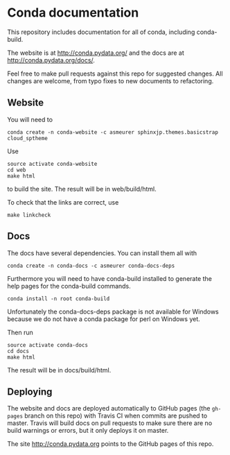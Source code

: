 # Conda documentation


This repository includes documentation for all of conda, including
conda-build.

The website is at http://conda.pydata.org/ and the docs are at http://conda.pydata.org/docs/.

Feel free to make pull requests against this repo for suggested changes. All
changes are welcome, from typo fixes to new documents to refactoring.

## Website

You will need to

    conda create -n conda-website -c asmeurer sphinxjp.themes.basicstrap cloud_sptheme

Use

    source activate conda-website
    cd web
    make html

to build the site.  The result will be in web/build/html.

To check that the links are correct, use

    make linkcheck

## Docs

The docs have several dependencies. You can install them all with

    conda create -n conda-docs -c asmeurer conda-docs-deps

Furthermore you will need to have conda-build installed to generate the help
pages for the conda-build commands.

    conda install -n root conda-build

Unfortunately the conda-docs-deps package is not available for Windows because
we do not have a conda package for perl on Windows yet.

Then run

    source activate conda-docs
    cd docs
    make html

The result will be in docs/build/html.

## Deploying

The website and docs are deployed automatically to GitHub pages (the
`gh-pages` branch on this repo) with Travis CI when commits are pushed to
master. Travis will build docs on pull requests to make sure there are no
build warnings or errors, but it only deploys it on master.

The site http://conda.pydata.org points to the GitHub pages of this repo.
